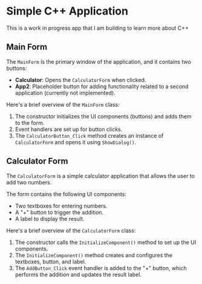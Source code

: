 # Simple C++ Application 

This is a work in progress app that I am building to learn more about C++

## Main Form

The `MainForm` is the primary window of the application, and it contains two buttons:
- **Calculator**: Opens the `CalculatorForm` when clicked.
- **App2**: Placeholder button for adding functionality related to a second application (currently not implemented).

Here's a brief overview of the `MainForm` class:

1. The constructor initializes the UI components (buttons) and adds them to the form.
2. Event handlers are set up for button clicks.
3. The `CalculatorButton_Click` method creates an instance of `CalculatorForm` and opens it using `ShowDialog()`.

## Calculator Form

The `CalculatorForm` is a simple calculator application that allows the user to add two numbers.

The form contains the following UI components:
- Two textboxes for entering numbers.
- A "+" button to trigger the addition.
- A label to display the result.

Here's a brief overview of the `CalculatorForm` class:

1. The constructor calls the `InitializeComponent()` method to set up the UI components.
2. The `InitializeComponent()` method creates and configures the textboxes, button, and label.
3. The `AddButton_Click` event handler is added to the "+" button, which performs the addition and updates the result label.
